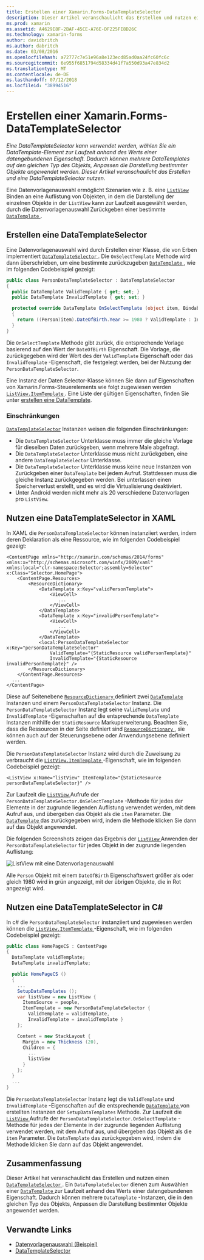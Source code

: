 ```yaml
---
title: Erstellen einer Xamarin.Forms-DataTemplateSelector
description: Dieser Artikel veranschaulicht das Erstellen und nutzen eine DataTemplateSelector, die verwendet werden kann, wählen Sie ein DataTemplate-Element zur Laufzeit anhand des Werts einer datengebundenen Eigenschaft.
ms.prod: xamarin
ms.assetid: A4629E8F-2BAF-45CE-A76E-DF225FE8D26C
ms.technology: xamarin-forms
author: davidbritch
ms.author: dabritch
ms.date: 03/08/2016
ms.openlocfilehash: a72777c7e51e96a8e123ecd85ad0aa24fc60fc6c
ms.sourcegitcommit: 6e955f6851794d58334d41f7a550d93a47e834d2
ms.translationtype: MT
ms.contentlocale: de-DE
ms.lasthandoff: 07/12/2018
ms.locfileid: "38994516"
---
```

# <a name="creating-a-xamarinforms-datatemplateselector"></a>Erstellen einer Xamarin.Forms-DataTemplateSelector

_Eine DataTemplateSelector kann verwendet werden, wählen Sie ein DataTemplate-Element zur Laufzeit anhand des Werts einer datengebundenen Eigenschaft. Dadurch können mehrere DataTemplates auf den gleichen Typ des Objekts, Anpassen die Darstellung bestimmter Objekte angewendet werden. Dieser Artikel veranschaulicht das Erstellen und eine DataTemplateSelector nutzen._

Eine Datenvorlagenauswahl ermöglicht Szenarien wie z. B. eine [ `ListView` ](xref:Xamarin.Forms.ListView) Binden an eine Auflistung von Objekten, in dem die Darstellung der einzelnen Objekte in der `ListView` kann zur Laufzeit ausgewählt werden, durch die Datenvorlagenauswahl Zurückgeben einer bestimmte [ `DataTemplate` ](xref:Xamarin.Forms.DataTemplate).

## <a name="creating-a-datatemplateselector"></a>Erstellen eine DataTemplateSelector

Eine Datenvorlagenauswahl wird durch Erstellen einer Klasse, die von Erben implementiert [ `DataTemplateSelector` ](xref:Xamarin.Forms.DataTemplateSelector). Die `OnSelectTemplate` Methode wird dann überschrieben, um eine bestimmte zurückzugeben [ `DataTemplate` ](xref:Xamarin.Forms.DataTemplate), wie im folgenden Codebeispiel gezeigt:

```csharp
public class PersonDataTemplateSelector : DataTemplateSelector
{
  public DataTemplate ValidTemplate { get; set; }
  public DataTemplate InvalidTemplate { get; set; }

  protected override DataTemplate OnSelectTemplate (object item, BindableObject container)
  {
    return ((Person)item).DateOfBirth.Year >= 1980 ? ValidTemplate : InvalidTemplate;
  }
}
```

Die `OnSelectTemplate` Methode gibt zurück, die entsprechende Vorlage basierend auf den Wert der `DateOfBirth` Eigenschaft. Die Vorlage, die zurückgegeben wird der Wert des der `ValidTemplate` Eigenschaft oder das `InvalidTemplate` -Eigenschaft, die festgelegt werden, bei der Nutzung der `PersonDataTemplateSelector`.

Eine Instanz der Daten Selector-Klasse können Sie dann auf Eigenschaften von Xamarin.Forms-Steuerelements wie folgt zugewiesen werden [ `ListView.ItemTemplate` ](xref:Xamarin.Forms.ItemsView`1). Eine Liste der gültigen Eigenschaften, finden Sie unter [erstellen eine DataTemplate](~/xamarin-forms/app-fundamentals/templates/data-templates/creating.md).

### <a name="limitations"></a>Einschränkungen

[`DataTemplateSelector`](xref:Xamarin.Forms.DataTemplateSelector) Instanzen weisen die folgenden Einschränkungen:

- Die `DataTemplateSelector` Unterklasse muss immer die gleiche Vorlage für dieselben Daten zurückgeben, wenn mehrere Male abgefragt.
- Die `DataTemplateSelector` Unterklasse muss nicht zurückgeben, eine andere `DataTemplateSelector` Unterklasse.
- Die `DataTemplateSelector` Unterklasse muss keine neue Instanzen von Zurückgeben einer `DataTemplate` bei jedem Aufruf. Stattdessen muss die gleiche Instanz zurückgegeben werden. Bei unterlassen einen Speicherverlust erstellt, und es wird die Virtualisierung deaktiviert.
- Unter Android werden nicht mehr als 20 verschiedene Datenvorlagen pro `ListView`.

## <a name="consuming-a-datatemplateselector-in-xaml"></a>Nutzen eine DataTemplateSelector in XAML

In XAML die `PersonDataTemplateSelector` können instanziiert werden, indem deren Deklaration als eine Ressource, wie im folgenden Codebeispiel gezeigt:

```xaml
<ContentPage xmlns="http://xamarin.com/schemas/2014/forms" xmlns:x="http://schemas.microsoft.com/winfx/2009/xaml" xmlns:local="clr-namespace:Selector;assembly=Selector" x:Class="Selector.HomePage">
    <ContentPage.Resources>
        <ResourceDictionary>
            <DataTemplate x:Key="validPersonTemplate">
                <ViewCell>
                   ...
                </ViewCell>
            </DataTemplate>
            <DataTemplate x:Key="invalidPersonTemplate">
                <ViewCell>
                   ...
                </ViewCell>
            </DataTemplate>
            <local:PersonDataTemplateSelector x:Key="personDataTemplateSelector"
                ValidTemplate="{StaticResource validPersonTemplate}"
                InvalidTemplate="{StaticResource invalidPersonTemplate}" />
        </ResourceDictionary>
    </ContentPage.Resources>
  ...
</ContentPage>
```

Diese auf Seitenebene [ `ResourceDictionary` ](xref:Xamarin.Forms.ResourceDictionary) definiert zwei [ `DataTemplate` ](xref:Xamarin.Forms.DataTemplate) Instanzen und einem `PersonDataTemplateSelector` Instanz. Die `PersonDataTemplateSelector` Instanz legt seine `ValidTemplate` und `InvalidTemplate` -Eigenschaften auf die entsprechende `DataTemplate` Instanzen mithilfe der `StaticResource` Markuperweiterung. Beachten Sie, dass die Ressourcen in der Seite definiert sind [ `ResourceDictionary` ](xref:Xamarin.Forms.ResourceDictionary), sie können auch auf der Steuerungsebene oder Anwendungsebene definiert werden.

Die `PersonDataTemplateSelector` Instanz wird durch die Zuweisung zu verbraucht die [ `ListView.ItemTemplate` ](xref:Xamarin.Forms.ItemsView`1) -Eigenschaft, wie im folgenden Codebeispiel gezeigt:

```xaml
<ListView x:Name="listView" ItemTemplate="{StaticResource personDataTemplateSelector}" />
```

Zur Laufzeit die [ `ListView` ](xref:Xamarin.Forms.ListView) Aufrufe der `PersonDataTemplateSelector.OnSelectTemplate` -Methode für jedes der Elemente in der zugrunde liegenden Auflistung verwendet werden, mit dem Aufruf aus, und übergeben das Objekt als die `item` Parameter. Die [ `DataTemplate` ](xref:Xamarin.Forms.DataTemplate) das zurückgegeben wird, indem die Methode klicken Sie dann auf das Objekt angewendet.

Die folgenden Screenshots zeigen das Ergebnis der [ `ListView` ](xref:Xamarin.Forms.ListView) Anwenden der `PersonDataTemplateSelector` für jedes Objekt in der zugrunde liegenden Auflistung:

![](selector-images/data-template-selector.png "ListView mit eine Datenvorlagenauswahl")

Alle `Person` Objekt mit einem `DateOfBirth` Eigenschaftswert größer als oder gleich 1980 wird in grün angezeigt, mit der übrigen Objekte, die in Rot angezeigt wird.

## <a name="consuming-a-datatemplateselector-in-cnum"></a>Nutzen eine DataTemplateSelector in C&num;

In c# die `PersonDataTemplateSelector` instanziiert und zugewiesen werden können die [ `ListView.ItemTemplate` ](xref:Xamarin.Forms.ItemsView`1) -Eigenschaft, wie im folgenden Codebeispiel gezeigt:

```csharp
public class HomePageCS : ContentPage
{
  DataTemplate validTemplate;
  DataTemplate invalidTemplate;

  public HomePageCS ()
  {
    ...
    SetupDataTemplates ();
    var listView = new ListView {
      ItemsSource = people,
      ItemTemplate = new PersonDataTemplateSelector {
        ValidTemplate = validTemplate,
        InvalidTemplate = invalidTemplate }
    };

    Content = new StackLayout {
      Margin = new Thickness (20),
      Children = {
        ...
        listView
      }
    };
  }
  ...  
}
```

Die `PersonDataTemplateSelector` Instanz legt die `ValidTemplate` und `InvalidTemplate` -Eigenschaften auf die entsprechende [ `DataTemplate` ](xref:Xamarin.Forms.DataTemplate) von erstellten Instanzen der `SetupDataTemplates` Methode. Zur Laufzeit die [ `ListView` ](xref:Xamarin.Forms.ListView) Aufrufe der `PersonDataTemplateSelector.OnSelectTemplate` -Methode für jedes der Elemente in der zugrunde liegenden Auflistung verwendet werden, mit dem Aufruf aus, und übergeben das Objekt als die `item` Parameter. Die `DataTemplate` das zurückgegeben wird, indem die Methode klicken Sie dann auf das Objekt angewendet.

## <a name="summary"></a>Zusammenfassung

Dieser Artikel hat veranschaulicht das Erstellen und nutzen einen [ `DataTemplateSelector` ](xref:Xamarin.Forms.DataTemplateSelector). Ein `DataTemplateSelector` dienen zum Auswählen einer [ `DataTemplate` ](xref:Xamarin.Forms.DataTemplate) zur Laufzeit anhand des Werts einer datengebundenen Eigenschaft. Dadurch können mehrere `DataTemplate` -Instanzen, die in den gleichen Typ des Objekts, Anpassen die Darstellung bestimmter Objekte angewendet werden.


## <a name="related-links"></a>Verwandte Links

- [Datenvorlagenauswahl (Beispiel)](https://developer.xamarin.com/samples/xamarin-forms/templates/datatemplateselector/)
- [DataTemplateSelector](xref:Xamarin.Forms.DataTemplateSelector)
